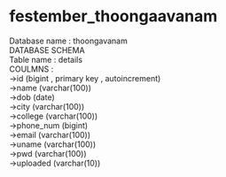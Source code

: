 # festember_thoongaavanam
Database name : thoongavanam  
DATABASE SCHEMA  
Table name : details  
COULMNS :  
->id (bigint , primary key , autoincrement)  
->name (varchar(100))  
->dob (date)  
->city (varchar(100))  
->college (varchar(100))  
->phone_num (bigint)  
->email (varchar(100))  
->uname (varchar(100))  
->pwd (varchar(100))  
->uploaded (varchar(10))  



